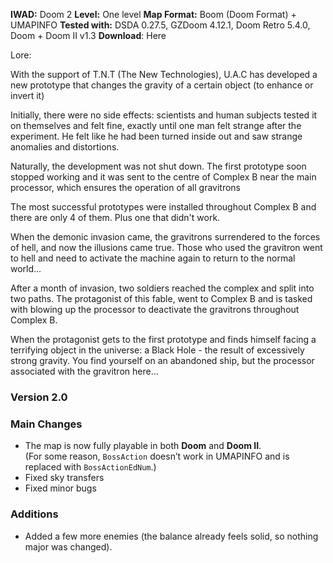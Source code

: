**IWAD:** Doom 2
**Level:** One level
**Map Format:** Boom (Doom Format) + UMAPINFO
**Tested with:** DSDA 0.27.5, GZDoom 4.12.1, Doom Retro 5.4.0, Doom + Doom II v1.3
**Download**: Here

Lore: 

With the support of T.N.T (The New Technologies), U.A.C has developed a new prototype that changes the gravity of a certain object (to enhance or invert it)﻿

Initially, there were no side effects: scientists and human subjects tested it on themselves and felt fine, exactly until one man felt strange after the experiment. He felt like he had been turned inside out and saw strange anomalies and distortions. 

Naturally, the development was not shut down. The first prototype soon stopped working and it was sent to the centre of Complex B near the main processor, which ensures the operation of all gravitrons

The most successful prototypes were installed throughout Complex B and there are only 4 of them. Plus one that didn't work.

When the demonic invasion came, the gravitrons surrendered to the forces of hell, and now the illusions came true. Those who used the gravitron went to hell and need to activate the machine again to return to the normal world...

After a month of invasion, two soldiers reached the complex and split into two paths. The protagonist of this fable, went to Complex B and is tasked with blowing up the processor to deactivate the gravitrons throughout Complex B.

When the protagonist gets to the first prototype and finds himself facing a terrifying object in the universe: a Black Hole - the result of excessively strong gravity. You find yourself on an abandoned ship, but the processor associated with the gravitron here..﻿. 

### Version 2.0
### Main Changes  
- The map is now fully playable in both **Doom** and **Doom II**.  
  (For some reason, `BossAction` doesn’t work in UMAPINFO and is replaced with `BossActionEdNum`.)  
- Fixed sky transfers  
- Fixed minor bugs  

### Additions  
- Added a few more enemies (the balance already feels solid, so nothing major was changed). 

 
